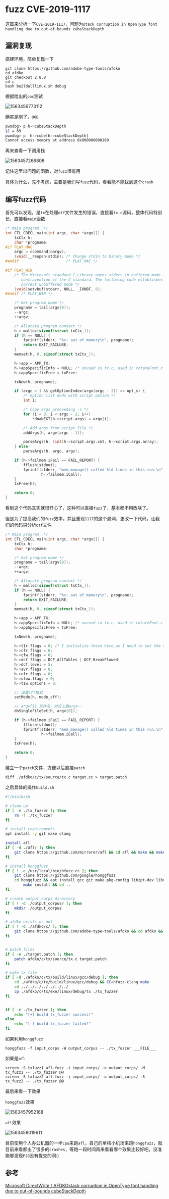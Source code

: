 # fuzz CVE-2019-1117

这篇来分析一下`CVE-2019-1117`，问题为`stack corruption in OpenType font handling due to out-of-bounds cubeStackDepth`

## 漏洞复现

搭建环境，简单复现一下

```
git clone https://github.com/adobe-type-tools/afdko
cd afdko
git checkout 2.8.8
cd c
bash buildalllinux.sh debug
```

根据给出的`poc`测试

![1563456773112](https://raw.githubusercontent.com/xinali/img/master/blog/fuzzing/CVE-2019-1117/1563456773112.png)

确实是崩了，`OOB`

```bash
pwndbg> p h->cubeStackDepth
$1 = 69
pwndbg> p  h->cube[h->cubeStackDepth]
Cannot access memory at address 0x800000000160
```

再来查看一下调用栈

![1563457266808](https://raw.githubusercontent.com/xinali/img/master/blog/fuzzing/CVE-2019-1117/1563457266808.png)

记住这里出问题的函数，对`fuzz`很有用

具体为什么，先不考虑，主要是我们写`fuz`z代码，看看能不能找到这个`crash`

## 编写fuzz代码

首先可以发现，是`tx`在处理`otf`文件发生的错误，直接看`tx.c`源码，整体代码特别长，直接看`main`函数

```c
/* Main program. */
int CTL_CDECL main(int argc, char *argv[]) {
    txCtx h;
    char *progname;
#if PLAT_MAC
    argc = ccommand(&argv);
    (void)__reopen(stdin); /* Change stdin to binary mode */
#endif                     /* PLAT_MAC */

#if PLAT_WIN
    /* The Microsoft standard C-Library opens stderr in buffered mode in
       contravention of the C standard. The following code establishes the
       correct unbuffered mode */
    (void)setvbuf(stderr, NULL, _IONBF, 0);
#endif /* PLAT_WIN */

    /* Get program name */
    progname = tail(argv[0]);
    --argc;
    ++argv;

    /* Allocate program context */
    h = malloc(sizeof(struct txCtx_));
    if (h == NULL) {
        fprintf(stderr, "%s: out of memory\n", progname);
        return EXIT_FAILURE;
    }
    memset(h, 0, sizeof(struct txCtx_));

    h->app = APP_TX;
    h->appSpecificInfo = NULL; /* unused in tx.c, used in rotateFont.c & mergeFonts.c */
    h->appSpecificFree = txFree;

    txNew(h, progname);

    if (argc > 1 && getOptionIndex(argv[argc - 2]) == opt_s) {
        /* Option list ends with script option */
        int i;

        /* Copy args preceeding -s */
        for (i = 0; i < argc - 2; i++)
            *dnaNEXT(h->script.args) = argv[i];

        /* Add args from script file */
        addArgs(h, argv[argc - 1]);

        parseArgs(h, (int)h->script.args.cnt, h->script.args.array);
    } else
        parseArgs(h, argc, argv);

    if (h->failmem.iFail == FAIL_REPORT) {
        fflush(stdout);
        fprintf(stderr, "mem_manage() called %ld times in this run.\n",
                h->failmem.iCall);
    }
    txFree(h);

    return 0;
}
```

看到这个代码其实就很开心了，这种可以直接`fuzz`了，基本都不用改啥了。

但是为了提高我们的`fuzz`效率，并且重现`1117`的这个漏洞，更改一下代码，让我们的代码只分析`otf`文件

```c
/* Main program. */
int CTL_CDECL main(int argc, char *argv[]) {
    txCtx h;
    char *progname;

    /* Get program name */
    progname = tail(argv[0]);
    --argc;
    ++argv;

    /* Allocate program context */
    h = malloc(sizeof(struct txCtx_));
    if (h == NULL) {
        fprintf(stderr, "%s: out of memory\n", progname);
        return EXIT_FAILURE;
    }
    memset(h, 0, sizeof(struct txCtx_));

    h->app = APP_TX;
    h->appSpecificInfo = NULL; /* unused in tx.c, used in rotateFont.c & mergeFonts.c */
    h->appSpecificFree = txFree;

    txNew(h, progname);

    h->t1r.flags = 0; /* I initialize these here,as I need to set the std Encoding flags before calling setMode. */
    h->cfr.flags = 0;
    h->cfw.flags = 0;
    h->dcf.flags = DCF_AllTables | DCF_BreakFlowed;
    h->dcf.level = 5;
    h->svr.flags = 0;
    h->ufr.flags = 0;
    h->ufow.flags = 0;
    h->t1w.options = 0;

    // 设置cff模式
    setMode(h, mode_cff);

    // argv[1] 文件名，对应上面argv--
    doSingleFileSet(h, argv[0]);

    if (h->failmem.iFail == FAIL_REPORT) {
        fflush(stdout);
        fprintf(stderr, "mem_manage() called %ld times in this run.\n",
                h->failmem.iCall);
    }
    txFree(h);

    return 0;
}
```

建立一个`patch`文件，方便以后直接`patch`

```
diff ./afdko/c/tx/source/tx.c target.cc > target.patch
```

之后具体的操作`build.sh`

```bash
#!/bin/bash

# clean up
if [ -e ./tx_fuzzer ]; then
    rm -f ./tx_fuzzer
fi

# install requirements
apt install -y git make clang

install afl
if [ -d ./afl/ ]; then
    git clone https://github.com/mirrorer/afl && cd afl && make && make install && cd ..
fi

# install honggfuzz
if [ ! -e /usr/local/bin/hfuzz-cc ]; then 
    git clone https://github.com/google/honggfuzz
    cd honggfuzz && apt install gcc git make pkg-config libipt-dev libunwind8-dev binutils-dev && \
        make install && cd ..
fi

# create output_corps directory
if [ ! -d ./output_corpus/ ]; then
    mkdir ./output_corpus
fi

# afdko exists or not
if [ ! -d ./afdko/c/ ]; then
    git clone https://github.com/adobe-type-tools/afdko && cd afdko && git checkout 2.8.8 && cd ..
fi


# patch files
if [ -e ./target.patch ]; then
    patch afdko/c/tx/source/tx.c target.patch
fi

# make tx file
if [ -d ./afdko/c/tx/build/linux/gcc/debug ]; then
    cd ./afdko/c/tx/build/linux/gcc/debug && CC=hfuzz-clang make 
    cd ../../../../../../../
    cp ./afdko/c/tx/exe/linux/debug/tx ./tx_fuzzer
fi


if [ -e ./tx_fuzzer ]; then
    echo "[+] build tx_fuzzer success!"
else
    echo "[-] build tx_fuzzer failed!"
fi
```

如果利用`honggfuzz`

```
honggfuzz -f input_corps -W output_corpus -- ./tx_fuzzer ___FILE___
```


如果是`afl`

```
screen -S txfuzz1 afl-fuzz -i input_corps/ -o output_corps/ -M tx_fuzz1 -- ./tx_fuzzer @@
screen -S txfuzz2 afl-fuzz -i input_corps/ -o output_corps/ -S tx_fuzz2 -- ./tx_fuzzer @@
```

最后来看一下效果

`honggfuzz`效果

![1563457952168](https://raw.githubusercontent.com/xinali/img/master/blog/fuzzing/CVE-2019-1117/1563457952168.png)

`afl`效果

![1563458019611](https://raw.githubusercontent.com/xinali/img/master/blog/fuzzing/CVE-2019-1117/1563458019611.png)

目前使用个人办公机器的一半`cpu`来跑`afl`，自己的单核小机场来跑`honggfuzz`，就目前来看都出了很多的`crashes`，等跑一段时间再来看看哪个效果比较好吧，没准能够发现`PJ0`没有提交的洞:)

## 参考

[Microsoft DirectWrite / AFDKOstack corruption in OpenType font handling due to out-of-bounds cubeStackDepth](https://bugs.chromium.org/p/project-zero/issues/detail?id=1829&can=1&q=finder%3Amjurczyk%20reported%3A2019-apr-26&colspec=ID%20Status%20Restrict%20Reported%20Vendor%20Product%20Finder%20Summary)